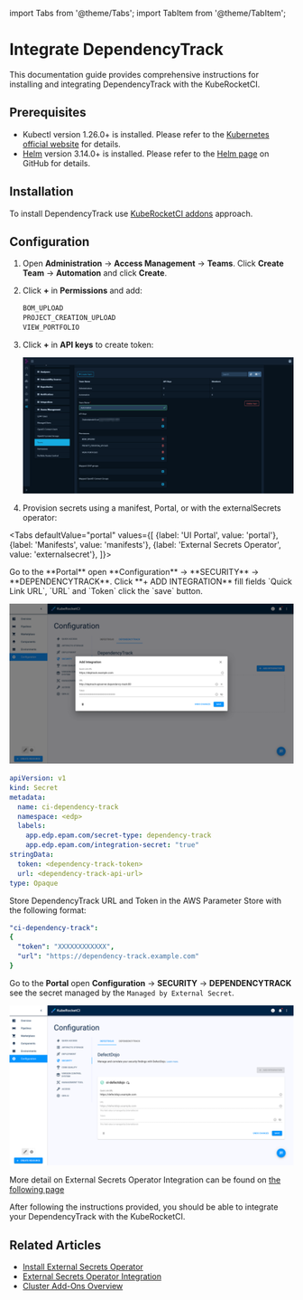 import Tabs from '@theme/Tabs';
import TabItem from '@theme/TabItem';

# Integrate DependencyTrack

<head>
  <link rel="canonical" href="https://docs.kuberocketci.io/docs/operator-guide/devsecops/dependency-track/" />
</head>


This documentation guide provides comprehensive instructions for installing and integrating DependencyTrack with the KubeRocketCI.

## Prerequisites

* Kubectl version 1.26.0+ is installed. Please refer to the [Kubernetes official website](https://kubernetes.io/releases/download/) for details.
* [Helm](https://helm.sh) version 3.14.0+ is installed. Please refer to the [Helm page](https://github.com/helm/helm/releases) on GitHub for details.

## Installation

To install DependencyTrack use [KubeRocketCI addons](../add-ons-overview.md) approach.

## Configuration

1. Open **Administration** -> **Access Management** -> **Teams**. Click **Create Team** -> **Automation** and click **Create**.

2. Click **+** in **Permissions** and add:

    ```bash
    BOM_UPLOAD
    PROJECT_CREATION_UPLOAD
    VIEW_PORTFOLIO
    ```

3. Click **+** in **API keys** to create token:

    ![DependencyTrack settings](../../assets/operator-guide/devsecops/dependency-track-token.png "DependencyTrack settings")

4. Provision secrets using a manifest, Portal, or with the externalSecrets operator:

<Tabs
  defaultValue="portal"
  values={[
    {label: 'UI Portal', value: 'portal'},
    {label: 'Manifests', value: 'manifests'},
    {label: 'External Secrets Operator', value: 'externalsecret'},
  ]}>

  <TabItem value="portal">
  Go to the **Portal** open **Configuration** -> **SECURITY** -> **DEPENDENCYTRACK**. Click **+ ADD INTEGRATION** fill fields `Quick Link URL`, `URL` and `Token` click the `save` button.

  ![DependencyTrack update manual secret](../../assets/operator-guide/devsecops/dependency-track-secret.png "DependencyTrack update manual secret")
  </TabItem>

  <TabItem value="manifests">

  ```yaml
  apiVersion: v1
  kind: Secret
  metadata:
    name: ci-dependency-track
    namespace: <edp>
    labels:
      app.edp.epam.com/secret-type: dependency-track
      app.edp.epam.com/integration-secret: "true"
  stringData:
    token: <dependency-track-token>
    url: <dependency-track-api-url>
  type: Opaque
  ```

  </TabItem>

  <TabItem value="externalsecret">
  Store DependencyTrack URL and Token in the AWS Parameter Store with the following format:

  ```yaml
  "ci-dependency-track":
  {
    "token": "XXXXXXXXXXXX",
    "url": "https://dependency-track.example.com"
  }
  ```

  Go to the **Portal** open **Configuration** -> **SECURITY** -> **DEPENDENCYTRACK** see the secret managed by the `Managed by External Secret`.

  ![DependencyTrack managed by external secret operator](../../assets/operator-guide/devsecops/defectdojo-external-secret.png "DependencyTrack managed by external secret operator")

  More detail on External Secrets Operator Integration can be found on [the following page](../secrets-management/external-secrets-operator-integration.md)
  </TabItem>

</Tabs>

After following the instructions provided, you should be able to integrate your DependencyTrack with the KubeRocketCI.

## Related Articles

* [Install External Secrets Operator](../secrets-management/install-external-secrets-operator.md)
* [External Secrets Operator Integration](../secrets-management/external-secrets-operator-integration.md)
* [Cluster Add-Ons Overview](../add-ons-overview.md)
